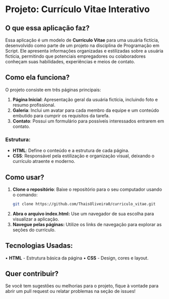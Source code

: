 # Projeto: Currículo Vitae Interativo

## O que essa aplicação faz?  
Essa aplicação é um modelo de **Currículo Vitae** para uma usuária fictícia, desenvolvido como parte de um projeto na disciplina de Programação em Script. Ele apresenta informações organizadas e estilizadas sobre a usuária fictícia, permitindo que potenciais empregadores ou colaboradores conheçam suas habilidades, experiências e meios de contato.

## Como ela funciona?  
O projeto consiste em três páginas principais:  
1. **Página Inicial**: Apresentação geral da usuária fictícia, incluindo foto e resumo profissional.  
2. **Galeria**: Inclui um avatar para cada membro da equipe e um conteúdo embutido para cumprir os requisitos da tarefa.  
3. **Contato**: Possui um formulário para possíveis interessados entrarem em contato.  

### Estrutura:  
- **HTML**: Define o conteúdo e a estrutura de cada página.  
- **CSS**: Responsável pela estilização e organização visual, deixando o currículo atraente e moderno.  

## Como usar?  
1. **Clone o repositório**: Baixe o repositório para o seu computador usando o comando:  
   ```bash
   git clone https://github.com/ThaisOliveira0/curriculo_vitae.git
   
2. **Abra o arquivo index.html:** Use um navegador de sua escolha para visualizar a aplicação.
3. **Navegue pelas páginas:** Utilize os links de navegação para explorar as seções do currículo.

## Tecnologias Usadas:
• **HTML** - Estrutura básica da página 
• **CSS** - Design, cores e layout.

## Quer contribuir?
Se você tem sugestões ou melhorias para o projeto, fique à vontade para abrir um pull request ou relatar problemas na seção de issues!
